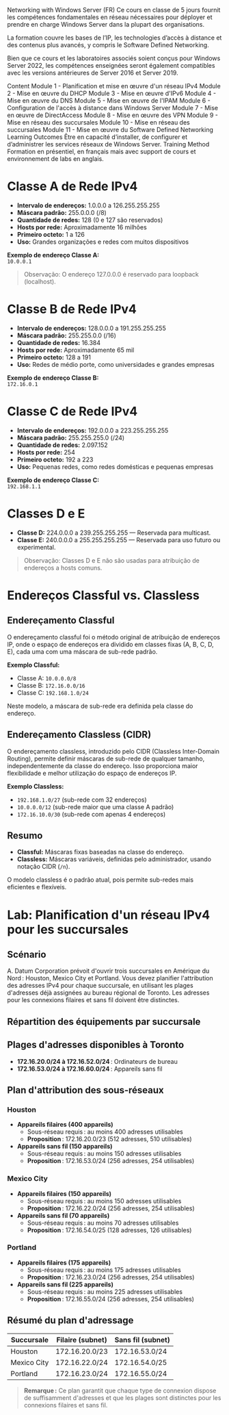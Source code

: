 Networking with Windows Server (FR)
Ce cours en classe de 5 jours fournit les compétences fondamentales en réseau nécessaires pour déployer et prendre en charge Windows Server dans la plupart des organisations.

La formation couvre les bases de l’IP, les technologies d’accès à distance et des contenus plus avancés, y compris le Software Defined Networking.

Bien que ce cours et les laboratoires associés soient conçus pour Windows Server 2022, les compétences enseignées seront également compatibles avec les versions antérieures de Server 2016 et Server 2019.

Content
Module 1 - Planification et mise en œuvre d'un réseau IPv4
Module 2 - Mise en œuvre du DHCP
Module 3 - Mise en œuvre d'IPv6
Module 4 - Mise en œuvre du DNS
Module 5 - Mise en œuvre de l'IPAM
Module 6 - Configuration de l'accès à distance dans Windows Server
Module 7 - Mise en œuvre de DirectAccess
Module 8 - Mise en œuvre des VPN
Module 9 - Mise en réseau des succursales
Module 10 - Mise en réseau des succursales
Module 11 - Mise en œuvre du Software Defined Networking
Learning Outcomes
Être en capacité d’installer, de configurer et d’administrer les services réseaux de Windows Server.
Training Method
Formation en présentiel, en français mais avec support de cours et environnement de labs en anglais.

# Classe A de Rede IPv4

- **Intervalo de endereços:** 1.0.0.0 a 126.255.255.255
- **Máscara padrão:** 255.0.0.0 (/8)
- **Quantidade de redes:** 128 (0 e 127 são reservados)
- **Hosts por rede:** Aproximadamente 16 milhões
- **Primeiro octeto:** 1 a 126
- **Uso:** Grandes organizações e redes com muitos dispositivos

**Exemplo de endereço Classe A:**  
`10.0.0.1`

> Observação: O endereço 127.0.0.0 é reservado para loopback (localhost).

# Classe B de Rede IPv4

- **Intervalo de endereços:** 128.0.0.0 a 191.255.255.255
- **Máscara padrão:** 255.255.0.0 (/16)
- **Quantidade de redes:** 16.384
- **Hosts por rede:** Aproximadamente 65 mil
- **Primeiro octeto:** 128 a 191
- **Uso:** Redes de médio porte, como universidades e grandes empresas

**Exemplo de endereço Classe B:**  
`172.16.0.1`

# Classe C de Rede IPv4

- **Intervalo de endereços:** 192.0.0.0 a 223.255.255.255
- **Máscara padrão:** 255.255.255.0 (/24)
- **Quantidade de redes:** 2.097.152
- **Hosts por rede:** 254
- **Primeiro octeto:** 192 a 223
- **Uso:** Pequenas redes, como redes domésticas e pequenas empresas

**Exemplo de endereço Classe C:**  
`192.168.1.1`

# Classes D e E

- **Classe D:** 224.0.0.0 a 239.255.255.255 — Reservada para multicast.
- **Classe E:** 240.0.0.0 a 255.255.255.255 — Reservada para uso futuro ou experimental.

> Observação: Classes D e E não são usadas para atribuição de endereços a hosts comuns.
# Endereços Classful vs. Classless

## Endereçamento Classful

O endereçamento classful foi o método original de atribuição de endereços IP, onde o espaço de endereços era dividido em classes fixas (A, B, C, D, E), cada uma com uma máscara de sub-rede padrão.

**Exemplo Classful:**
- Classe A: `10.0.0.0/8`
- Classe B: `172.16.0.0/16`
- Classe C: `192.168.1.0/24`

Neste modelo, a máscara de sub-rede era definida pela classe do endereço.

## Endereçamento Classless (CIDR)

O endereçamento classless, introduzido pelo CIDR (Classless Inter-Domain Routing), permite definir máscaras de sub-rede de qualquer tamanho, independentemente da classe do endereço. Isso proporciona maior flexibilidade e melhor utilização do espaço de endereços IP.

**Exemplo Classless:**
- `192.168.1.0/27` (sub-rede com 32 endereços)
- `10.0.0.0/12` (sub-rede maior que uma classe A padrão)
- `172.16.10.0/30` (sub-rede com apenas 4 endereços)

## Resumo

- **Classful:** Máscaras fixas baseadas na classe do endereço.
- **Classless:** Máscaras variáveis, definidas pelo administrador, usando notação CIDR (`/n`).

O modelo classless é o padrão atual, pois permite sub-redes mais eficientes e flexíveis.

# Lab: Planification d'un réseau IPv4 pour les succursales

## Scénario

A. Datum Corporation prévoit d'ouvrir trois succursales en Amérique du Nord : Houston, Mexico City et Portland. Vous devez planifier l'attribution des adresses IPv4 pour chaque succursale, en utilisant les plages d'adresses déjà assignées au bureau régional de Toronto. Les adresses pour les connexions filaires et sans fil doivent être distinctes.

## Répartition des équipements par succursale

## Plages d'adresses disponibles à Toronto

- **172.16.20.0/24 à 172.16.52.0/24** : Ordinateurs de bureau
- **172.16.53.0/24 à 172.16.60.0/24** : Appareils sans fil

## Plan d'attribution des sous-réseaux

### Houston

- **Appareils filaires (400 appareils)**
	- Sous-réseau requis : au moins 400 adresses utilisables
	- **Proposition** : 172.16.20.0/23 (512 adresses, 510 utilisables)
- **Appareils sans fil (150 appareils)**
	- Sous-réseau requis : au moins 150 adresses utilisables
	- **Proposition** : 172.16.53.0/24 (256 adresses, 254 utilisables)

### Mexico City

- **Appareils filaires (150 appareils)**
	- Sous-réseau requis : au moins 150 adresses utilisables
	- **Proposition** : 172.16.22.0/24 (256 adresses, 254 utilisables)
- **Appareils sans fil (70 appareils)**
	- Sous-réseau requis : au moins 70 adresses utilisables
	- **Proposition** : 172.16.54.0/25 (128 adresses, 126 utilisables)

### Portland

- **Appareils filaires (175 appareils)**
	- Sous-réseau requis : au moins 175 adresses utilisables
	- **Proposition** : 172.16.23.0/24 (256 adresses, 254 utilisables)
- **Appareils sans fil (225 appareils)**
	- Sous-réseau requis : au moins 225 adresses utilisables
	- **Proposition** : 172.16.55.0/24 (256 adresses, 254 utilisables)

## Résumé du plan d'adressage

| Succursale    | Filaire (subnet)      | Sans fil (subnet)      |
|---------------|----------------------|------------------------|
| Houston       | 172.16.20.0/23       | 172.16.53.0/24         |
| Mexico City   | 172.16.22.0/24       | 172.16.54.0/25         |
| Portland      | 172.16.23.0/24       | 172.16.55.0/24         |

> **Remarque :** Ce plan garantit que chaque type de connexion dispose de suffisamment d'adresses et que les plages sont distinctes pour les connexions filaires et sans fil.